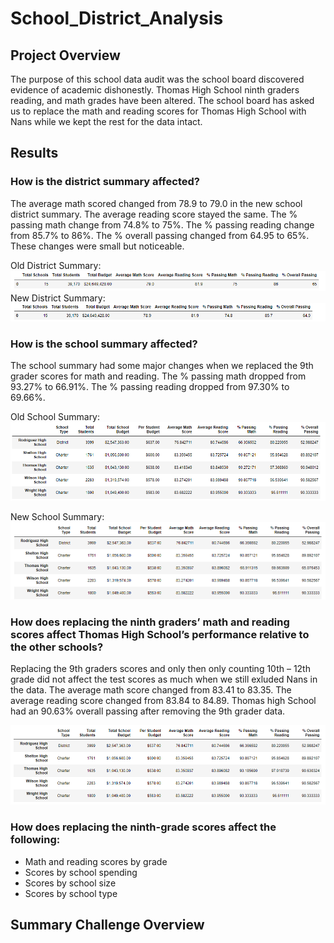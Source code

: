 # School_District_Analysis

## Project Overview
The purpose of this school data audit was the school board discovered evidence of academic dishonestly. Thomas High School ninth graders reading, and math grades have been altered.  The school board has asked us to replace the math and reading scores for Thomas High School with Nans while we kept the rest for the data intact. 
	
## Results

### How is the district summary affected? 
The average math scored changed from 78.9 to 79.0 in the new school district summary. The average reading score stayed the same. The % passing math change from 74.8% to 75%. The % passing reading change from 85.7% to 86%. The % overall passing changed from 64.95 to 65%. These changes were small but noticeable. 

Old District Summary: 
![Old_dist_sum](https://github.com/NickFoley47/School_District_Analysis/blob/main/Resources/Old_dist_sum.PNG)
New District Summary: 
![New_dist_sum](https://github.com/NickFoley47/School_District_Analysis/blob/main/Resources/New_dist_sum.PNG)

### How is the school summary affected?
The school summary had some major changes when we replaced the 9th grader scores for math and reading. The % passing math dropped from 93.27% to 66.91%. The % passing reading dropped from 97.30% to 69.66%.

Old School Summary:
![per_school_sum_older_old_data](https://github.com/NickFoley47/School_District_Analysis/blob/main/Resources/per_school_sum_older_old_data.PNG)

New School Summary: 
![per_school_sum_new_old_data](https://github.com/NickFoley47/School_District_Analysis/blob/main/Resources/per_school_sum_new_old_data.PNG)
### How does replacing the ninth graders’ math and reading scores affect Thomas High School’s performance relative to the other schools?
Replacing the 9th graders scores and only then only counting 10th – 12th grade did not affect the test scores as much when we still exluded Nans in the data. The average math score changed from 83.41 to 83.35. The average reading score changed from 83.84 to 84.89. Thomas high School had an 90.63% overall passing after removing the 9th grader data.

![per_school_sum_new_new_data1](https://github.com/NickFoley47/School_District_Analysis/blob/main/Resources/per_school_sum_new_new_data1.PNG)


### How does replacing the ninth-grade scores affect the following:
- Math and reading scores by grade
- Scores by school spending
- Scores by school size
- Scores by school type


 ## Summary Challenge Overview


